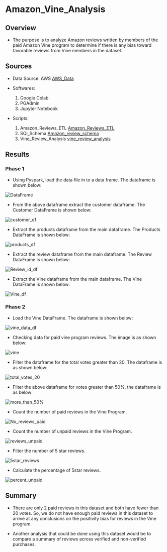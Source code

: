 # Amazon_Vine_Analysis

## Overview

- The purpose is to analyze Amazon reviews written by members of the paid Amazon Vine program to determine if there is any bias toward favorable reviews from Vine members in the dataset.

## Sources

- Data Source: AWS [AWS_Data](https://s3.amazonaws.com/amazon-reviews-pds/tsv/amazon_reviews_us_Books_v1_02.tsv.gz)

- Softwares: 

	1. Google Colab
	2. PGAdmin
	3. Jupyter Notebook

- Scripts:

	1. Amazon_Reviews_ETL [Amazon_Reviews_ETL](https://github.com/manasidek/Amazon_Vine_Analysis/blob/main/Scripts_Codes/Amazon_Reviews_ETL.ipynb)
	2. SQl_Schema [Amazon_review_schema](https://github.com/manasidek/Amazon_Vine_Analysis/blob/main/Scripts_Codes/Amazon_review_schema.sql)
	3. Vine_Review_Analysis [vine_review_analysis](https://github.com/manasidek/Amazon_Vine_Analysis/blob/main/Scripts_Codes/vine_review_analysis.ipynb)

## Results

### Phase 1

- Using Pyspark, load the data file in to a data frame. The dataframe is shown below:

![DataFrame](https://github.com/manasidek/Amazon_Vine_Analysis/blob/main/Images/dataframe.png)

- From the above dataframe extract the customer dataframe. The Customer DataFrame is shown below:

![customer_df](https://github.com/manasidek/Amazon_Vine_Analysis/blob/main/Images/customers_df.png)

- Extract the products dataframe from the main dataframe. The Products DataFrame is shown below:

![products_df](https://github.com/manasidek/Amazon_Vine_Analysis/blob/main/Images/products_df.png)

- Extract the review dataframe from the main dataframe. The Review DataFrame is shown below:

![Review_id_df](https://github.com/manasidek/Amazon_Vine_Analysis/blob/main/Images/review_id_df.png)

- Extract the Vine dataframe from the main dataframe. The Vine DataFrame is shown below:

![Vine_df](https://github.com/manasidek/Amazon_Vine_Analysis/blob/main/Images/vine_df.png)


### Phase 2

- Load the Vine DataFrame. The dataframe is shown below:

![vine_data_df](https://github.com/manasidek/Amazon_Vine_Analysis/blob/main/Images/Vine_data.png)

- Checking data for paid vine program reviews. The image is as shown below:

![vine](https://github.com/manasidek/Amazon_Vine_Analysis/blob/main/Images/vine_paid_reviews_Y.png)

- Filter the dataframe for the total votes greater than 20. The dataframe is as shown below:

![total_votes_20](https://github.com/manasidek/Amazon_Vine_Analysis/blob/main/Images/tital_votes_greater_20.png)

- Filter the above dataframe for votes greater than 50%. the dataframe is as below:

![more_than_50%](https://github.com/manasidek/Amazon_Vine_Analysis/blob/main/Images/more_than_50%25.png)

- Count the number of paid reviews in the Vine Program.

![No_reviews_paid](https://github.com/manasidek/Amazon_Vine_Analysis/blob/main/Images/no_reviews_paid.png)

- Count the number of unpaid reviews in the Vine Program.

![reviews_unpaid](https://github.com/manasidek/Amazon_Vine_Analysis/blob/main/Images/no_reviews_paid.png)

- Filter the number of 5 star reviews.

![5star_reviews](https://github.com/manasidek/Amazon_Vine_Analysis/blob/main/Images/5star_reviews.png)

- Calculate the percentage of 5star reviews.

![percent_unpaid](https://github.com/manasidek/Amazon_Vine_Analysis/blob/main/Images/percent_unpaid.png)


## Summary

- There are only 2 paid reviews in this dataset and both have fewer than 20 votes. So, we do not have enough paid reviews in this dataset to arrive at any conclusions on the positivity bias for reviews in the Vine program.

- Another analysis that could be done using this dataset would be to compare a summary of reviews across verified and non-verified purchases.

